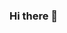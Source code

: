 ### Hi there 👋

<!--
**daniel-ls/daniel-ls** is a ✨ _special_ ✨ repository because its `README.md` (this file) appears on your GitHub profile.

![asd](https://www.lavanguardia.com/r/GODO/LV/p0/WebSite/2018/10/06/Recortada/featuredImage-19075-10-secretos-que-quiza-no-sabias-de-nicolas-cage-992x558@LaVanguardia-Web.jpg)

Here are some ideas to get you started:

- 🔭 I’m currently working on ...
- 🌱 I’m currently learning ...
- 👯 I’m looking to collaborate on ...
- 🤔 I’m looking for help with ...
- 💬 Ask me about ...
- 📫 How to reach me: ...
- 😄 Pronouns: ...
- ⚡ Fun fact: ...
-->

